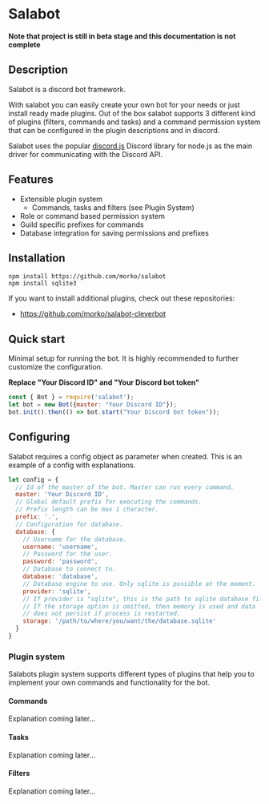 # Salabot

**Note that project is still in beta stage and this documentation is not
complete**

## Description

Salabot is a discord bot framework.

With salabot you can easily create your own bot for your needs or just install
ready made plugins. Out of the box salabot supports 3 different kind of plugins
(filters, commands and tasks) and a command permission system that can be
configured in the plugin descriptions and in discord.

Salabot uses the popular [discord.js](https://discord.js.org) Discord library
for node.js as the main driver for communicating with the Discord API.

## Features

* Extensible plugin system
  * Commands, tasks and filters (see Plugin System)
* Role or command based permission system
* Guild specific prefixes for commands
* Database integration for saving permissions and prefixes

## Installation

```
npm install https://github.com/morko/salabot
npm install sqlite3
```

If you want to install additional plugins, check out these repositories:
* https://github.com/morko/salabot-cleverbot

## Quick start

Minimal setup for running the bot. It is highly recommended to further
customize the configuration.

**Replace "Your Discord ID" and "Your Discord bot token"**

```js
const { Bot } = require('salabot');
let bot = new Bot({master: "Your Discord ID"});
bot.init().then(() => bot.start("Your Discord bot token"));
```

## Configuring

Salabot requires a config object as parameter when created. This is an example
of a config with explanations.

```js
let config = {
  // Id of the master of the bot. Master can run every command.
  master: 'Your Discord ID',
  // Global default prefix for executing the commands.
  // Prefix length can be max 1 character.
  prefix: '.',
  // Configuration for database.
  database: {
    // Username for the database.
    username: 'username',
    // Password for the user.
    password: 'password',
    // Database to connect to.
    database: 'database',
    // Database engine to use. Only sqlite is possible at the moment.
    provider: 'sqlite',
    // If provider is "sqlite", this is the path to sqlite database file.
    // If the storage option is omitted, then memory is used and data
    // does not persist if process is restarted.
    storage: '/path/to/where/you/want/the/database.sqlite'
  }
}
```

### Plugin system

Salabots plugin system supports different types of plugins that help you to
implement your own commands and functionality for the bot.

#### Commands

Explanation coming later...

#### Tasks

Explanation coming later...

#### Filters

Explanation coming later...